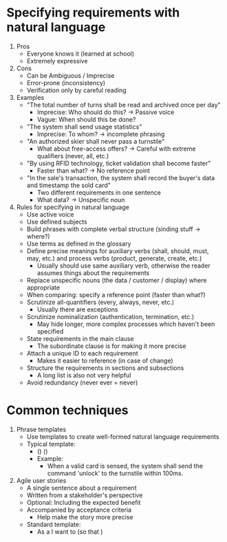 # Specifying requirements with natural language
1. Pros
    - Everyone knows it (learned at school)
    - Extremely expressive
1. Cons
    - Can be Ambiguous / Imprecise
    - Error-prone (inconsistency)
    - Verification only by careful reading
1. Examples
    - "The total number of turns shall be read and archived once per day"
        * Imprecise: Who should do this? -> Passive voice
        * Vague: When should this be done?
    - "The system shall send usage statistics"
        * Imprecise: To whom? -> incomplete phrasing
    - "An authorized skier shall never pass a turnstile"
        * What about free-access offers? -> Careful with extreme qualifiers (never, all, etc.)
    - "By using RFID technology, ticket validation shall become faster"
        * Faster than what? -> No reference point
    - "In the sale's transaction, the system shall record the buyer's data and timestamp the sold card"
        * Two different requirements in one sentence
        * What data? -> Unspecific noun
1. Rules for specifying in natural language
    - Use active voice
    - Use defined subjects
    - Build phrases with complete verbal structure (sinding stuff -> where?)
    - Use terms as defined in the glossary
    - Define precise meanings for auxiliary verbs (shall, should, must, may, etc.) and process verbs (product, generate, create, etc.)
        * Usually should use same auxiliary verb, otherwise the reader assumes things about the requirements
    - Replace unspecific nouns (the data / customer / display) where appropriate
    - When comparing: specify a reference point (faster than what?)
    - Scrutinize all-quantifiers (every, always, never, etc.)
        * Usually there are exceptions
    - Scrutinize nominalization (authentication, termination, etc.)
        * May hide longer, more complex processes which haven't been specified
    - State requirements in the main clause
        * The subordinate clause is for making it more precise
    - Attach a unique ID to each requirement
        * Makes it easier to reference (in case of change)
    - Structure the requirements in sections and subsections
        * A long list is also not very helpful
    - Avoid redundancy (never ever = never)



# Common techniques
1. Phrase templates
    - Use templates to create well-formed natural language requirements
    - Typical template:
        * (<Condition>) <Subject> <Action> <Objects> (<Restrictions>)
        * Example:
            + When a valid card is sensed, the system shall send the command 'unlock' to the turnstile within 100ms.
1. Agile user stories
    - A single sentence about a requirement
    - Written from a stakeholder's perspective
    - Optional: Including the expected benefit
    - Accompanied by acceptance criteria
        * Help make the story more precise
    - Standard template:
        * As a <role> I want to <requirement> (so that <benefit>)
